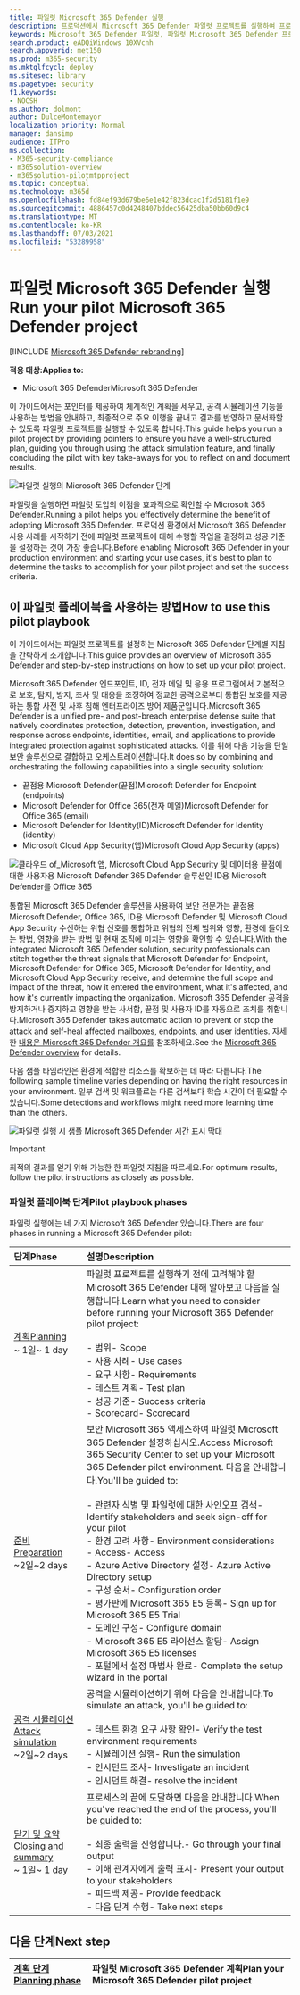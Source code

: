 ```yaml
---
title: 파일럿 Microsoft 365 Defender 실행
description: 프로덕션에서 Microsoft 365 Defender 파일럿 프로젝트를 실행하여 프로젝트의 이점과 채택을 Microsoft 365 Defender.
keywords: Microsoft 365 Defender 파일럿, 파일럿 Microsoft 365 Defender 프로젝트 실행, 프로덕션 Microsoft 365 Defender 평가, Microsoft 365 Defender 파일럿 프로젝트, 사이버 보안, 고급 영구 위협, 엔터프라이즈 보안, 장치, 장치, ID, 사용자, 데이터, 응용 프로그램, 인시던트, 자동화된 조사 및 수정, 고급 헌팅
search.product: eADQiWindows 10XVcnh
search.appverid: met150
ms.prod: m365-security
ms.mktglfcycl: deploy
ms.sitesec: library
ms.pagetype: security
f1.keywords:
- NOCSH
ms.author: dolmont
author: DulceMontemayor
localization_priority: Normal
manager: dansimp
audience: ITPro
ms.collection:
- M365-security-compliance
- m365solution-overview
- m365solution-pilotmtpproject
ms.topic: conceptual
ms.technology: m365d
ms.openlocfilehash: fd84ef93d679be6e1e42f823dcac1f2d5181f1e9
ms.sourcegitcommit: 4886457c0d4248407bddec56425dba50bb60d9c4
ms.translationtype: MT
ms.contentlocale: ko-KR
ms.lasthandoff: 07/03/2021
ms.locfileid: "53289958"
---
```

# <a name="run-your-pilot-microsoft-365-defender-project"></a><span data-ttu-id="7fa2d-104">파일럿 Microsoft 365 Defender 실행</span><span class="sxs-lookup"><span data-stu-id="7fa2d-104">Run your pilot Microsoft 365 Defender project</span></span> 

[!INCLUDE [Microsoft 365 Defender rebranding](../includes/microsoft-defender.md)]


<span data-ttu-id="7fa2d-105">**적용 대상:**</span><span class="sxs-lookup"><span data-stu-id="7fa2d-105">**Applies to:**</span></span>
- <span data-ttu-id="7fa2d-106">Microsoft 365 Defender</span><span class="sxs-lookup"><span data-stu-id="7fa2d-106">Microsoft 365 Defender</span></span>


<span data-ttu-id="7fa2d-107">이 가이드에서는 포인터를 제공하여 체계적인 계획을 세우고, 공격 시뮬레이션 기능을 사용하는 방법을 안내하고, 최종적으로 주요 이행을 끝내고 결과를 반영하고 문서화할 수 있도록 파일럿 프로젝트를 실행할 수 있도록 합니다.</span><span class="sxs-lookup"><span data-stu-id="7fa2d-107">This guide helps you run a pilot project by providing pointers to ensure you have a well-structured plan, guiding you through using the attack simulation feature, and finally concluding the pilot with key take-aways for you to reflect on and document results.</span></span>

![파일럿 실행의 Microsoft 365 Defender 단계](../../media/pilotphases.png)


<span data-ttu-id="7fa2d-109">파일럿을 실행하면 파일럿 도입의 이점을 효과적으로 확인할 수 Microsoft 365 Defender.</span><span class="sxs-lookup"><span data-stu-id="7fa2d-109">Running a pilot helps you effectively determine the benefit of adopting Microsoft 365 Defender.</span></span> <span data-ttu-id="7fa2d-110">프로덕션 환경에서 Microsoft 365 Defender 사용 사례를 시작하기 전에 파일럿 프로젝트에 대해 수행할 작업을 결정하고 성공 기준을 설정하는 것이 가장 좋습니다.</span><span class="sxs-lookup"><span data-stu-id="7fa2d-110">Before enabling Microsoft 365 Defender in your production environment and starting your use cases, it's best to plan to determine the tasks to accomplish for your pilot project and set the success criteria.</span></span> 


## <a name="how-to-use-this-pilot-playbook"></a><span data-ttu-id="7fa2d-111">이 파일럿 플레이북을 사용하는 방법</span><span class="sxs-lookup"><span data-stu-id="7fa2d-111">How to use this pilot playbook</span></span>

<span data-ttu-id="7fa2d-112">이 가이드에서는 파일럿 프로젝트를 설정하는 Microsoft 365 Defender 단계별 지침을 간략하게 소개합니다.</span><span class="sxs-lookup"><span data-stu-id="7fa2d-112">This guide provides an overview of Microsoft 365 Defender and step-by-step instructions on how to set up your pilot project.</span></span> 

<span data-ttu-id="7fa2d-113">Microsoft 365 Defender 엔드포인트, ID, 전자 메일 및 응용 프로그램에서 기본적으로 보호, 탐지, 방지, 조사 및 대응을 조정하여 정교한 공격으로부터 통합된 보호를 제공하는 통합 사전 및 사후 침해 엔터프라이즈 방어 제품군입니다.</span><span class="sxs-lookup"><span data-stu-id="7fa2d-113">Microsoft 365 Defender is a unified pre- and post-breach enterprise defense suite that natively coordinates protection, detection, prevention, investigation, and response across endpoints, identities, email, and applications to provide integrated protection against sophisticated attacks.</span></span> <span data-ttu-id="7fa2d-114">이를 위해 다음 기능을 단일 보안 솔루션으로 결합하고 오케스트레이션합니다.</span><span class="sxs-lookup"><span data-stu-id="7fa2d-114">It does so by combining and orchestrating the following capabilities into a single security solution:</span></span>

- <span data-ttu-id="7fa2d-115">끝점용 Microsoft Defender(끝점)</span><span class="sxs-lookup"><span data-stu-id="7fa2d-115">Microsoft Defender for Endpoint (endpoints)</span></span>
- <span data-ttu-id="7fa2d-116">Microsoft Defender for Office 365(전자 메일)</span><span class="sxs-lookup"><span data-stu-id="7fa2d-116">Microsoft Defender for Office 365 (email)</span></span>
- <span data-ttu-id="7fa2d-117">Microsoft Defender for Identity(ID)</span><span class="sxs-lookup"><span data-stu-id="7fa2d-117">Microsoft Defender for Identity (identity)</span></span>
- <span data-ttu-id="7fa2d-118">Microsoft Cloud App Security(앱)</span><span class="sxs-lookup"><span data-stu-id="7fa2d-118">Microsoft Cloud App Security (apps)</span></span>

![클라우드 of_Microsoft 앱, Microsoft Cloud App Security 및 데이터용 끝점에 대한 사용자용 Microsoft Defender 365 Defender 솔루션인 ID용 Microsoft Defender를 Office 365](../../media/mtp/m365pillars.png)

<span data-ttu-id="7fa2d-120">통합된 Microsoft 365 Defender 솔루션을 사용하여 보안 전문가는 끝점용 Microsoft Defender, Office 365, ID용 Microsoft Defender 및 Microsoft Cloud App Security 수신하는 위협 신호를 통합하고 위협의 전체 범위와 영향, 환경에 들어오는 방법, 영향을 받는 방법 및 현재 조직에 미치는 영향을 확인할 수 있습니다.</span><span class="sxs-lookup"><span data-stu-id="7fa2d-120">With the integrated Microsoft 365 Defender solution, security professionals can stitch together the threat signals that Microsoft Defender for Endpoint, Microsoft Defender for Office 365, Microsoft Defender for Identity, and Microsoft Cloud App Security receive, and determine the full scope and impact of the threat, how it entered the environment, what it's affected, and how it's currently impacting the organization.</span></span> <span data-ttu-id="7fa2d-121">Microsoft 365 Defender 공격을 방지하거나 중지하고 영향을 받는 사서함, 끝점 및 사용자 ID를 자동으로 조치를 취합니다.</span><span class="sxs-lookup"><span data-stu-id="7fa2d-121">Microsoft 365 Defender takes automatic action to prevent or stop the attack and self-heal affected mailboxes, endpoints, and user identities.</span></span> <span data-ttu-id="7fa2d-122">자세한 [내용은 Microsoft 365 Defender 개요를](microsoft-365-defender.md) 참조하세요.</span><span class="sxs-lookup"><span data-stu-id="7fa2d-122">See the [Microsoft 365 Defender overview](microsoft-365-defender.md) for details.</span></span>

<span data-ttu-id="7fa2d-123">다음 샘플 타임라인은 환경에 적합한 리소스를 확보하는 데 따라 다릅니다.</span><span class="sxs-lookup"><span data-stu-id="7fa2d-123">The following sample timeline varies depending on having the right resources in your environment.</span></span> <span data-ttu-id="7fa2d-124">일부 검색 및 워크플로는 다른 검색보다 학습 시간이 더 필요할 수 있습니다.</span><span class="sxs-lookup"><span data-stu-id="7fa2d-124">Some detections and workflows might need more learning time than the others.</span></span>

![파일럿 실행 시 샘플 Microsoft 365 Defender 시간 표시 막대](../../media/phase-diagrams/pilot-phases.png)

> [!IMPORTANT]
> <span data-ttu-id="7fa2d-126">최적의 결과를 얻기 위해 가능한 한 파일럿 지침을 따르세요.</span><span class="sxs-lookup"><span data-stu-id="7fa2d-126">For optimum results, follow the pilot instructions as closely as possible.</span></span>

### <a name="pilot-playbook-phases"></a><span data-ttu-id="7fa2d-127">파일럿 플레이북 단계</span><span class="sxs-lookup"><span data-stu-id="7fa2d-127">Pilot playbook phases</span></span>

<span data-ttu-id="7fa2d-128">파일럿 실행에는 네 가지 Microsoft 365 Defender 있습니다.</span><span class="sxs-lookup"><span data-stu-id="7fa2d-128">There are four phases in running a Microsoft 365 Defender pilot:</span></span>

|<span data-ttu-id="7fa2d-129">단계</span><span class="sxs-lookup"><span data-stu-id="7fa2d-129">Phase</span></span> | <span data-ttu-id="7fa2d-130">설명</span><span class="sxs-lookup"><span data-stu-id="7fa2d-130">Description</span></span> |
|:-------|:-----|
| [<span data-ttu-id="7fa2d-131">계획</span><span class="sxs-lookup"><span data-stu-id="7fa2d-131">Planning</span></span>](m365d-pilot-plan.md)<br> <span data-ttu-id="7fa2d-132">~ 1일</span><span class="sxs-lookup"><span data-stu-id="7fa2d-132">~ 1 day</span></span>| <span data-ttu-id="7fa2d-133">파일럿 프로젝트를 실행하기 전에 고려해야 할 Microsoft 365 Defender 대해 알아보고 다음을 실행합니다.</span><span class="sxs-lookup"><span data-stu-id="7fa2d-133">Learn what you need to consider before running your Microsoft 365 Defender pilot project:</span></span> <br><br><span data-ttu-id="7fa2d-134">- 범위</span><span class="sxs-lookup"><span data-stu-id="7fa2d-134">- Scope</span></span> <br> <span data-ttu-id="7fa2d-135">- 사용 사례</span><span class="sxs-lookup"><span data-stu-id="7fa2d-135">- Use cases</span></span> <br><span data-ttu-id="7fa2d-136">- 요구 사항</span><span class="sxs-lookup"><span data-stu-id="7fa2d-136">- Requirements</span></span> <br><span data-ttu-id="7fa2d-137">- 테스트 계획</span><span class="sxs-lookup"><span data-stu-id="7fa2d-137">- Test plan</span></span> <br> <span data-ttu-id="7fa2d-138">- 성공 기준</span><span class="sxs-lookup"><span data-stu-id="7fa2d-138">- Success criteria</span></span> <br> <span data-ttu-id="7fa2d-139">- Scorecard</span><span class="sxs-lookup"><span data-stu-id="7fa2d-139">- Scorecard</span></span> 
| [<span data-ttu-id="7fa2d-140">준비</span><span class="sxs-lookup"><span data-stu-id="7fa2d-140">Preparation</span></span>](m365d-evaluation.md) <br><span data-ttu-id="7fa2d-141">~2일</span><span class="sxs-lookup"><span data-stu-id="7fa2d-141">~2 days</span></span>|  <span data-ttu-id="7fa2d-142">보안 Microsoft 365 액세스하여 파일럿 Microsoft 365 Defender 설정하십시오.</span><span class="sxs-lookup"><span data-stu-id="7fa2d-142">Access Microsoft 365 Security Center to set up your Microsoft 365 Defender pilot  environment.</span></span> <span data-ttu-id="7fa2d-143">다음을 안내합니다.</span><span class="sxs-lookup"><span data-stu-id="7fa2d-143">You'll be guided to:</span></span><br><br><span data-ttu-id="7fa2d-144">- 관련자 식별 및 파일럿에 대한 사인오프 검색</span><span class="sxs-lookup"><span data-stu-id="7fa2d-144">- Identify stakeholders and seek sign-off for your pilot</span></span> <br> <span data-ttu-id="7fa2d-145">- 환경 고려 사항</span><span class="sxs-lookup"><span data-stu-id="7fa2d-145">- Environment considerations</span></span> <br><span data-ttu-id="7fa2d-146">- Access</span><span class="sxs-lookup"><span data-stu-id="7fa2d-146">- Access</span></span> <br><span data-ttu-id="7fa2d-147">- Azure Active Directory 설정</span><span class="sxs-lookup"><span data-stu-id="7fa2d-147">- Azure Active Directory setup</span></span> <br> <span data-ttu-id="7fa2d-148">- 구성 순서</span><span class="sxs-lookup"><span data-stu-id="7fa2d-148">- Configuration order</span></span> <br> <span data-ttu-id="7fa2d-149">- 평가판에 Microsoft 365 E5 등록</span><span class="sxs-lookup"><span data-stu-id="7fa2d-149">- Sign up for Microsoft 365 E5 Trial</span></span> <br> <span data-ttu-id="7fa2d-150">- 도메인 구성</span><span class="sxs-lookup"><span data-stu-id="7fa2d-150">- Configure domain</span></span> <br><span data-ttu-id="7fa2d-151">- Microsoft 365 E5 라이선스 할당</span><span class="sxs-lookup"><span data-stu-id="7fa2d-151">- Assign Microsoft 365 E5 licenses</span></span> <br> <span data-ttu-id="7fa2d-152">- 포털에서 설정 마법사 완료</span><span class="sxs-lookup"><span data-stu-id="7fa2d-152">- Complete the setup wizard in the portal</span></span>|
| [<span data-ttu-id="7fa2d-153">공격 시뮬레이션</span><span class="sxs-lookup"><span data-stu-id="7fa2d-153">Attack simulation</span></span>](m365d-pilot-simulate.md) <br><span data-ttu-id="7fa2d-154">~2일</span><span class="sxs-lookup"><span data-stu-id="7fa2d-154">~2 days</span></span>| <span data-ttu-id="7fa2d-155">공격을 시뮬레이션하기 위해 다음을 안내합니다.</span><span class="sxs-lookup"><span data-stu-id="7fa2d-155">To simulate an attack, you'll be guided to:</span></span><br><br><span data-ttu-id="7fa2d-156">- 테스트 환경 요구 사항 확인</span><span class="sxs-lookup"><span data-stu-id="7fa2d-156">- Verify the test environment requirements</span></span> <br><span data-ttu-id="7fa2d-157">- 시뮬레이션 실행</span><span class="sxs-lookup"><span data-stu-id="7fa2d-157">-  Run the simulation</span></span> <br><span data-ttu-id="7fa2d-158">- 인시던트 조사</span><span class="sxs-lookup"><span data-stu-id="7fa2d-158">- Investigate an incident</span></span> <br><span data-ttu-id="7fa2d-159">- 인시던트 해결</span><span class="sxs-lookup"><span data-stu-id="7fa2d-159">- resolve the incident</span></span> 
| [<span data-ttu-id="7fa2d-160">닫기 및 요약</span><span class="sxs-lookup"><span data-stu-id="7fa2d-160">Closing and summary</span></span>](m365d-pilot-close.md) <br><span data-ttu-id="7fa2d-161">~ 1일</span><span class="sxs-lookup"><span data-stu-id="7fa2d-161">~ 1 day</span></span>| <span data-ttu-id="7fa2d-162">프로세스의 끝에 도달하면 다음을 안내합니다.</span><span class="sxs-lookup"><span data-stu-id="7fa2d-162">When you've reached the end of the process, you'll be guided to:</span></span><br><br><span data-ttu-id="7fa2d-163">- 최종 출력을 진행합니다.</span><span class="sxs-lookup"><span data-stu-id="7fa2d-163">- Go through your final output</span></span><br><span data-ttu-id="7fa2d-164">- 이해 관계자에게 출력 표시</span><span class="sxs-lookup"><span data-stu-id="7fa2d-164">- Present your output to your stakeholders</span></span> <br><span data-ttu-id="7fa2d-165">- 피드백 제공</span><span class="sxs-lookup"><span data-stu-id="7fa2d-165">- Provide feedback</span></span> <br><span data-ttu-id="7fa2d-166">- 다음 단계 수행</span><span class="sxs-lookup"><span data-stu-id="7fa2d-166">- Take next steps</span></span> 

## <a name="next-step"></a><span data-ttu-id="7fa2d-167">다음 단계</span><span class="sxs-lookup"><span data-stu-id="7fa2d-167">Next step</span></span>

|[<span data-ttu-id="7fa2d-168">계획 단계</span><span class="sxs-lookup"><span data-stu-id="7fa2d-168">Planning phase</span></span>](m365d-pilot-plan.md) | <span data-ttu-id="7fa2d-169">파일럿 Microsoft 365 Defender 계획</span><span class="sxs-lookup"><span data-stu-id="7fa2d-169">Plan your Microsoft 365 Defender pilot project</span></span> 
|:-------|:-----|
